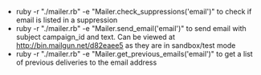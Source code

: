 - ruby -r "./mailer.rb" -e "Mailer.check_suppressions('email')" to check if email is listed in a suppression
- ruby -r "./mailer.rb" -e "Mailer.send_email('email')" to send email with subject campaign_id and text. Can be viewed at http://bin.mailgun.net/d82eaee5 as they are in sandbox/test mode
- ruby -r "./mailer.rb" -e "Mailer.get_previous_emails('email')" to get a list of previous deliveries to the email address
